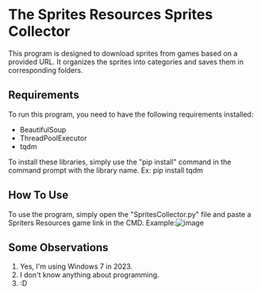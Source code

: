 # The Sprites Resources Sprites Collector

This program is designed to download sprites from games based on a provided URL. It organizes the sprites into categories and saves them in corresponding folders.

## Requirements

To run this program, you need to have the following requirements installed:

- BeautifulSoup
- ThreadPoolExecutor
- tqdm

To install these libraries, simply use the "pip install" command in the command prompt with the library name.
Ex: pip install tqdm

## How To Use

To use the program, simply open the "SpritesCollector.py" file and paste a Spriters Resources game link in the CMD.
Example:![image](https://github.com/OniiChan7765/The-Sprites-Resources-Sprites-Collector/assets/55243871/0cd6d109-330e-4295-accf-6f35ab31568a)

## Some Observations

1. Yes, I'm using Windows 7 in 2023.
2. I don't know anything about programming.
3. :D
